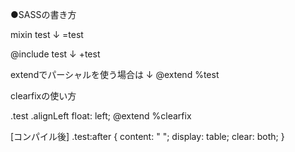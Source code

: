 ●SASSの書き方

mixin test
↓
=test

@include test
↓
+test

extendでパーシャルを使う場合は
↓
@extend %test


clearfixの使い方

.test
	.alignLeft
		float: left;
	@extend %clearfix

[コンパイル後]
.test:after {
	content: " ";
	display: table;
	clear: both;
}